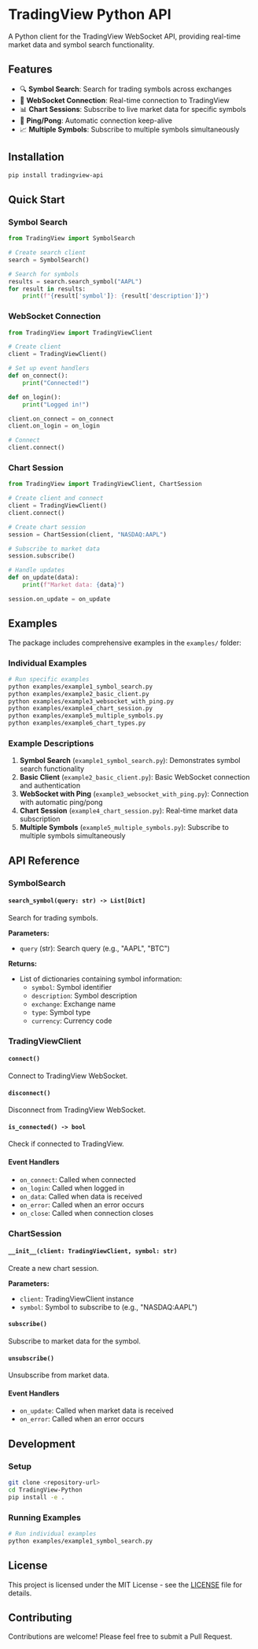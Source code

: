 # TradingView Python API

A Python client for the TradingView WebSocket API, providing real-time market data and symbol search functionality.

## Features

- 🔍 **Symbol Search**: Search for trading symbols across exchanges
- 🔌 **WebSocket Connection**: Real-time connection to TradingView
- 📊 **Chart Sessions**: Subscribe to live market data for specific symbols
- 🔄 **Ping/Pong**: Automatic connection keep-alive
- 📈 **Multiple Symbols**: Subscribe to multiple symbols simultaneously

## Installation

```bash
pip install tradingview-api
```

## Quick Start

### Symbol Search

```python
from TradingView import SymbolSearch

# Create search client
search = SymbolSearch()

# Search for symbols
results = search.search_symbol("AAPL")
for result in results:
    print(f"{result['symbol']}: {result['description']}")
```

### WebSocket Connection

```python
from TradingView import TradingViewClient

# Create client
client = TradingViewClient()

# Set up event handlers
def on_connect():
    print("Connected!")

def on_login():
    print("Logged in!")

client.on_connect = on_connect
client.on_login = on_login

# Connect
client.connect()
```

### Chart Session

```python
from TradingView import TradingViewClient, ChartSession

# Create client and connect
client = TradingViewClient()
client.connect()

# Create chart session
session = ChartSession(client, "NASDAQ:AAPL")

# Subscribe to market data
session.subscribe()

# Handle updates
def on_update(data):
    print(f"Market data: {data}")

session.on_update = on_update
```

## Examples

The package includes comprehensive examples in the `examples/` folder:

### Individual Examples

```bash
# Run specific examples
python examples/example1_symbol_search.py
python examples/example2_basic_client.py
python examples/example3_websocket_with_ping.py
python examples/example4_chart_session.py
python examples/example5_multiple_symbols.py
python examples/example6_chart_types.py
```

### Example Descriptions

1. **Symbol Search** (`example1_symbol_search.py`): Demonstrates symbol search functionality
2. **Basic Client** (`example2_basic_client.py`): Basic WebSocket connection and authentication
3. **WebSocket with Ping** (`example3_websocket_with_ping.py`): Connection with automatic ping/pong
4. **Chart Session** (`example4_chart_session.py`): Real-time market data subscription
5. **Multiple Symbols** (`example5_multiple_symbols.py`): Subscribe to multiple symbols simultaneously

## API Reference

### SymbolSearch

#### `search_symbol(query: str) -> List[Dict]`

Search for trading symbols.

**Parameters:**
- `query` (str): Search query (e.g., "AAPL", "BTC")

**Returns:**
- List of dictionaries containing symbol information:
  - `symbol`: Symbol identifier
  - `description`: Symbol description
  - `exchange`: Exchange name
  - `type`: Symbol type
  - `currency`: Currency code

### TradingViewClient

#### `connect()`

Connect to TradingView WebSocket.

#### `disconnect()`

Disconnect from TradingView WebSocket.

#### `is_connected() -> bool`

Check if connected to TradingView.

#### Event Handlers

- `on_connect`: Called when connected
- `on_login`: Called when logged in
- `on_data`: Called when data is received
- `on_error`: Called when an error occurs
- `on_close`: Called when connection closes

### ChartSession

#### `__init__(client: TradingViewClient, symbol: str)`

Create a new chart session.

**Parameters:**
- `client`: TradingViewClient instance
- `symbol`: Symbol to subscribe to (e.g., "NASDAQ:AAPL")

#### `subscribe()`

Subscribe to market data for the symbol.

#### `unsubscribe()`

Unsubscribe from market data.

#### Event Handlers

- `on_update`: Called when market data is received
- `on_error`: Called when an error occurs

## Development

### Setup

```bash
git clone <repository-url>
cd TradingView-Python
pip install -e .
```

### Running Examples

```bash
# Run individual examples
python examples/example1_symbol_search.py
```

## License

This project is licensed under the MIT License - see the [LICENSE](LICENSE) file for details.

## Contributing

Contributions are welcome! Please feel free to submit a Pull Request. 